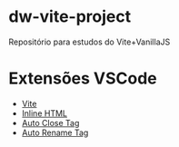 # dw-vite-project
Repositório para estudos do Vite+VanillaJS


# Extensões VSCode

- [Vite](https://marketplace.visualstudio.com/items?itemName=antfu.vite)
- [Inline HTML](https://marketplace.visualstudio.com/items?itemName=pushqrdx.inline-html)
- [Auto Close Tag](https://marketplace.visualstudio.com/items?itemName=formulahendry.auto-close-tag)
- [Auto Rename Tag](https://marketplace.visualstudio.com/items?itemName=formulahendry.auto-rename-tag)